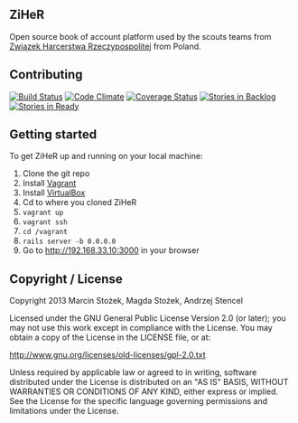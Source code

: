 ## ZiHeR

Open source book of account platform used by the scouts teams from [Związek Harcerstwa Rzeczypospolitej](http://www.zhr.pl) from Poland.

## Contributing
[![Build Status](https://travis-ci.org/zhr/ziher.png?branch=master)](https://travis-ci.org/zhr/ziher)
[![Code Climate](https://codeclimate.com/github/zhr/ziher.png)](https://codeclimate.com/github/zhr/ziher)
[![Coverage Status](https://coveralls.io/repos/zhr/ziher/badge.png)](https://coveralls.io/r/zhr/ziher)
[![Stories in Backlog](https://badge.waffle.io/zhr/ziher.png?label=backlog)](https://waffle.io/zhr/ziher)
[![Stories in Ready](https://badge.waffle.io/zhr/ziher.png?label=ready)](https://waffle.io/zhr/ziher)

## Getting started

To get ZiHeR up and running on your local machine:

1. Clone the git repo
1. Install [Vagrant](http://www.vagrantup.com/)
1. Install [VirtualBox](https://www.virtualbox.org/wiki/Downloads)
1. Cd to where you cloned ZiHeR
1. `vagrant up`
1. `vagrant ssh`
1. `cd /vagrant`
1. `rails server -b 0.0.0.0`
1. Go to http://192.168.33.10:3000 in your browser

## Copyright / License

Copyright 2013 Marcin Stożek, Magda Stożek, Andrzej Stencel

Licensed under the GNU General Public License Version 2.0 (or later);
you may not use this work except in compliance with the License.
You may obtain a copy of the License in the LICENSE file, or at:

   http://www.gnu.org/licenses/old-licenses/gpl-2.0.txt

   Unless required by applicable law or agreed to in writing, software
   distributed under the License is distributed on an "AS IS" BASIS,
   WITHOUT WARRANTIES OR CONDITIONS OF ANY KIND, either express or implied.
   See the License for the specific language governing permissions and
   limitations under the License.
